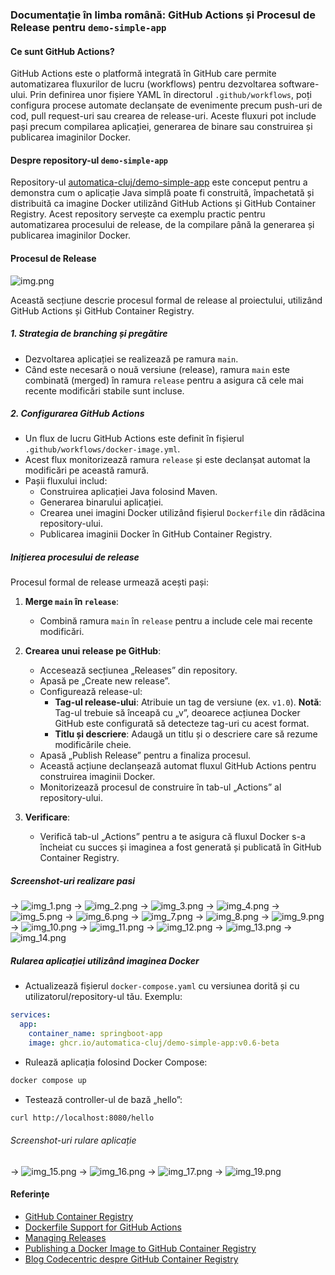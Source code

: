 ### Documentație în limba română: GitHub Actions și Procesul de Release pentru `demo-simple-app`

#### Ce sunt GitHub Actions?

GitHub Actions este o platformă integrată în GitHub care permite automatizarea fluxurilor de lucru (workflows) pentru dezvoltarea software-ului. Prin definirea unor fișiere YAML în directorul `.github/workflows`, poți configura procese automate declanșate de evenimente precum push-uri de cod, pull request-uri sau crearea de release-uri. Aceste fluxuri pot include pași precum compilarea aplicației, generarea de binare sau construirea și publicarea imaginilor Docker.

#### Despre repository-ul `demo-simple-app`

Repository-ul [automatica-cluj/demo-simple-app](https://github.com/automatica-cluj/demo-simple-app) este conceput pentru a demonstra cum o aplicație Java simplă poate fi construită, împachetată și distribuită ca imagine Docker utilizând GitHub Actions și GitHub Container Registry. Acest repository servește ca exemplu practic pentru automatizarea procesului de release, de la compilare până la generarea și publicarea imaginilor Docker.

#### Procesul de Release

![img.png](imgs-githubactions/img.png)

Această secțiune descrie procesul formal de release al proiectului, utilizând GitHub Actions și GitHub Container Registry.

##### 1. Strategia de branching și pregătire
- Dezvoltarea aplicației se realizează pe ramura `main`.
- Când este necesară o nouă versiune (release), ramura `main` este combinată (merged) în ramura `release` pentru a asigura că cele mai recente modificări stabile sunt incluse.

##### 2. Configurarea GitHub Actions
- Un flux de lucru GitHub Actions este definit în fișierul `.github/workflows/docker-image.yml`.
- Acest flux monitorizează ramura `release` și este declanșat automat la modificări pe această ramură.
- Pașii fluxului includ:
    - Construirea aplicației Java folosind Maven.
    - Generarea binarului aplicației.
    - Crearea unei imagini Docker utilizând fișierul `Dockerfile` din rădăcina repository-ului.
    - Publicarea imaginii Docker în GitHub Container Registry.

##### Inițierea procesului de release
Procesul formal de release urmează acești pași:
1. **Merge `main` în `release`**:
    - Combină ramura `main` în `release` pentru a include cele mai recente modificări.

2. **Crearea unui release pe GitHub**:
    - Accesează secțiunea „Releases” din repository.
    - Apasă pe „Create new release”.
    - Configurează release-ul:
        - **Tag-ul release-ului**: Atribuie un tag de versiune (ex. `v1.0`). **Notă**: Tag-ul trebuie să înceapă cu „v”, deoarece acțiunea Docker GitHub este configurată să detecteze tag-uri cu acest format.
        - **Titlu și descriere**: Adaugă un titlu și o descriere care să rezume modificările cheie.
    - Apasă „Publish Release” pentru a finaliza procesul.
    - Această acțiune declanșează automat fluxul GitHub Actions pentru construirea imaginii Docker.
   - Monitorizează procesul de construire în tab-ul „Actions” al repository-ului.
3. **Verificare**:
    - Verifică tab-ul „Actions” pentru a te asigura că fluxul Docker s-a încheiat cu succes și imaginea a fost generată și publicată în GitHub Container Registry.

##### Screenshot-uri realizare pasi

->
![img_1.png](imgs-githubactions/img_1.png)
->
![img_2.png](imgs-githubactions/img_2.png)
->
![img_3.png](imgs-githubactions/img_3.png)
->
![img_4.png](imgs-githubactions/img_4.png)
->
![img_5.png](imgs-githubactions/img_5.png)
->
![img_6.png](imgs-githubactions/img_6.png)
->
![img_7.png](imgs-githubactions/img_7.png)
->
![img_8.png](imgs-githubactions/img_8.png)
->
![img_9.png](imgs-githubactions/img_9.png)
->
![img_10.png](imgs-githubactions/img_10.png)
->
![img_11.png](imgs-githubactions/img_11.png)
->
![img_12.png](imgs-githubactions/img_12.png)
->
![img_13.png](imgs-githubactions/img_13.png)
->
![img_14.png](imgs-githubactions/img_14.png)

##### Rularea aplicației utilizând imaginea Docker
- Actualizează fișierul `docker-compose.yaml` cu versiunea dorită și cu utilizatorul/repository-ul tău. Exemplu:
```yaml
services:
  app:
    container_name: springboot-app
    image: ghcr.io/automatica-cluj/demo-simple-app:v0.6-beta
```
- Rulează aplicația folosind Docker Compose:
```bash
docker compose up
```
- Testează controller-ul de bază „hello”:
```bash
curl http://localhost:8080/hello
```

###### Screenshot-uri rulare aplicație 
->
![img_15.png](imgs-githubactions/img_15.png)
-> 
![img_16.png](imgs-githubactions/img_16.png)
->
![img_17.png](imgs-githubactions/img_17.png)
->
![img_19.png](imgs-githubactions/img_19.png)

#### Referințe
- [GitHub Container Registry](https://docs.github.com/en/packages/working-with-a-github-packages-registry/working-with-the-container-registry)
- [Dockerfile Support for GitHub Actions](https://docs.github.com/en/actions/sharing-automations/creating-actions/dockerfile-support-for-github-actions)
- [Managing Releases](https://docs.github.com/en/repositories/releasing-projects-on-github/managing-releases-in-a-repository)
- [Publishing a Docker Image to GitHub Container Registry](https://dev.to/github/publishing-a-docker-image-to-githubs-container-repository-4n50)
- [Blog Codecentric despre GitHub Container Registry](https://www.codecentric.de/wissens-hub/blog/github-container-registry)
